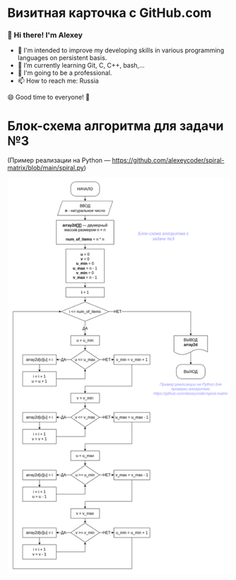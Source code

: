 # Визитная карточка с GitHub.com

### 👋 Hi there! I'm Alexey

- 🔭 I'm intended to improve my developing skills in various programming languages on persistent basis.
- 🌱 I’m currently learning Git, C, C++, bash,...
- 🤑️ I'm going to be a professional.
- 📫 How to reach me: Russia

😄 Good time to everyone! 👯

# Блок-схема алгоритма для задачи №3

(Пример реализации на Python &mdash; <https://github.com/alexeycoder/spiral-matrix/blob/main/spiral.py>)

![Блок-схема](algorithm-diagram.png)
